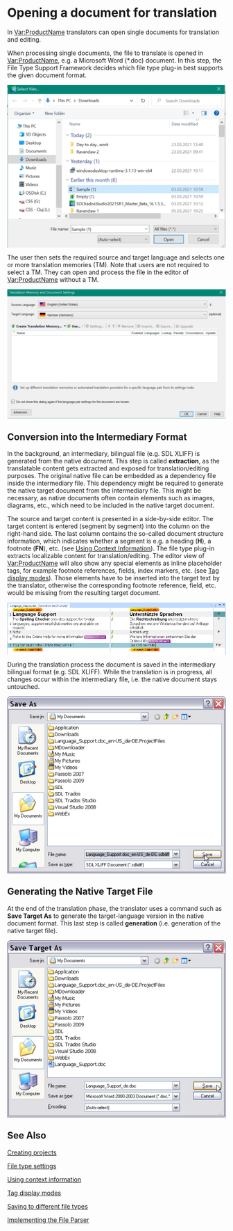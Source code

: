 Opening a document for translation
=====
In <Var:ProductName> translators can open single documents for translation and editing.

When processing single documents, the file to translate is opened in <Var:ProductName>, e.g. a Microsoft Word (*.doc) document. In this step, the File Type Support Framework decides which file type plug-in best supports the given document format.

<img style="display:block; " src="images/OpenDoc.jpg"/>

The user then sets the required source and target language and selects one or more translation memories (TM). Note that users are not required to select a TM. They can open and process the file in the editor of <Var:ProductName> without a TM.

<img style="display:block; " src="images/OpenDoc2.jpg"/>

Conversion into the Intermediary Format
------
In the background, an intermediary, bilingual file (e.g. SDL XLIFF) is generated from the native document. This step is called **extraction**, as the translatable content gets extracted and exposed for translation/editing purposes. The original native file can be embedded as a dependency file inside the intermediary file. This dependency might be required to generate the native target document from the intermediary file. This might be necessary, as native documents often contain elements such as images, diagrams, etc., which need to be included in the native target document.

The source and target content is presented in a side-by-side editor. The target content is entered (segment by segment) into the column on the right-hand side. The last column contains the so-called document structure information, which indicates whether a segment is e.g. a heading (**H**), a footnote (**FN**), etc. (see [Using Context Information](using_context_information.md)). The file type plug-in extracts localizable content for translation/editing. The editor view of <Var:ProductName> will also show any special elements as inline placeholder tags, for example footnote references, fields, index markers, etc. (see [Tag display modes](tag_display_modes.md)). Those elements have to be inserted into the target text by the translator, otherwise the corresponding footnote reference, field, etc. would be missing from the resulting target document.

<img style="display:block; " src="images/SampleBilingual.jpg"/>

During the translation process the document is saved in the intermediary bilingual format (e.g. SDL XLIFF). While the translation is in progress, all changes occur within the intermediary file, i.e. the native document stays untouched.


<img style="display:block; " src="images/SaveAsXLIFF.jpg"/>

Generating the Native Target File
------
At the end of the translation phase, the translator uses a command such as **Save Target As** to generate the target-language version in the native document format. This last step is called **generation** (i.e. generation of the native target file).

<img style="display:block; " src="images/SaveAsNative.jpg"/>

See Also
-----
[Creating projects](creating_projects.md)

[File type settings](file_type_settings.md)

[Using context information](using_context_information.md)

[Tag display modes](tag_display_modes.md)

[Saving to different file types](saving_to_different_file_types.md)

[Implementing the File Parser](implementing_the_file_parser.md)